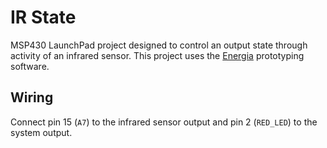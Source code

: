 # IR State

MSP430 LaunchPad project designed to control an output state through activity of an infrared sensor. This project uses the [Energia](http://energia.nu/) prototyping software.

## Wiring

Connect pin 15 (`A7`) to the infrared sensor output and pin 2 (`RED_LED`) to the system output.